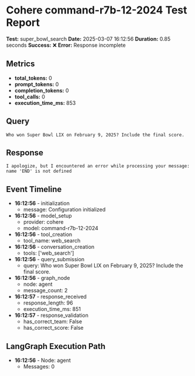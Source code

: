# Cohere command-r7b-12-2024 Test Report

**Test:** super_bowl_search
**Date:** 2025-03-07 16:12:56
**Duration:** 0.85 seconds
**Success:** ❌
**Error:** Response incomplete

## Metrics

- **total_tokens:** 0
- **prompt_tokens:** 0
- **completion_tokens:** 0
- **tool_calls:** 0
- **execution_time_ms:** 853

## Query

```
Who won Super Bowl LIX on February 9, 2025? Include the final score.
```

## Response

```
I apologize, but I encountered an error while processing your message: name 'END' is not defined
```

## Event Timeline

- **16:12:56** - initialization
  - message: Configuration initialized
- **16:12:56** - model_setup
  - provider: cohere
  - model: command-r7b-12-2024
- **16:12:56** - tool_creation
  - tool_name: web_search
- **16:12:56** - conversation_creation
  - tools: ['web_search']
- **16:12:56** - query_submission
  - query: Who won Super Bowl LIX on February 9, 2025? Include the final score.
- **16:12:56** - graph_node
  - node: agent
  - message_count: 2
- **16:12:57** - response_received
  - response_length: 96
  - execution_time_ms: 851
- **16:12:57** - response_validation
  - has_correct_team: False
  - has_correct_score: False

## LangGraph Execution Path

- **16:12:56** - Node: agent
  - Messages: 0
